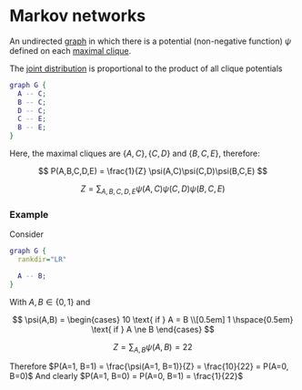 # Markov networks

An undirected [graph](202210191454.md.md) in which there is a potential
(non-negative function) $\psi$ defined on each [maximal
clique](202210131111.md.md).

The [joint distribution](202210081156.md.md) is proportional to the product of all
clique potentials

```dot
graph G {
  A -- C;
  B -- C;
  D -- C;
  C -- E;
  B -- E;
}
```

Here, the maximal cliques are $\left\{ A, C \right\}, \left\{ C, D \right\}$ and
$\left\{ B, C, E \right\}$, therefore:

$$
P(A,B,C,D,E) =  \frac{1}{Z} \psi(A,C)\psi(C,D)\psi(B,C,E)
$$

$$
Z = \sum_{A,B,C,D,E} \psi(A,C)\psi(C,D)\psi(B,C,E)
$$

### Example

Consider

```dot
graph G {
  rankdir="LR"

  A -- B;
}
```

With $A, B \in \left\{ 0, 1 \right\}$ and

$$
\psi(A,B) = \begin{cases}
  10 \text{ if } A = B \\[0.5em]
  1 \hspace{0.5em}  \text{ if } A \ne B
\end{cases}
$$

$$
Z = \sum_{A, B} \psi(A, B)= 22
$$

Therefore $P(A=1, B=1) = \frac{\psi(A=1, B=1)}{Z} = \frac{10}{22} = P(A=0, B=0)$
And clearly $P(A=1, B=0) = P(A=0, B=1) = \frac{1}{22}$
